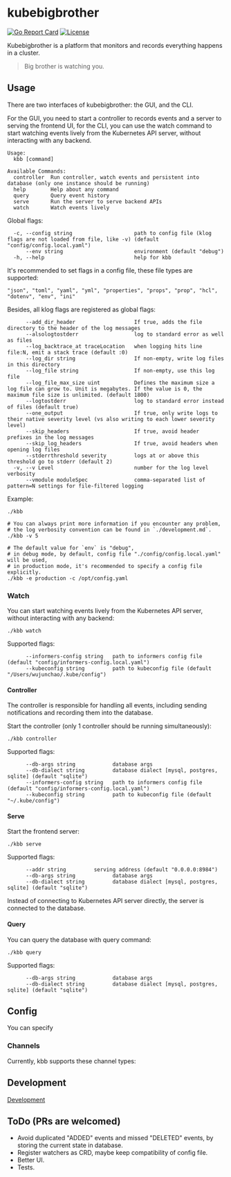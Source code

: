 # kubebigbrother

[![Go Report Card](https://goreportcard.com/badge/github.com/spongeprojects/kubebigbrother)](https://goreportcard.com/report/github.com/spongeprojects/kubebigbrother)
[![License](https://img.shields.io/github/license/spongeprojects/kubebigbrother?color=blue)](https://github.com/spongeprojects/kubebigbrother/blob/main/LICENSE)

Kubebigbrother is a platform that monitors and records everything happens in a cluster.

> Big brother is watching you.

## Usage

There are two interfaces of kubebigbrother: the GUI, and the CLI.

For the GUI, you need to start a controller to records events and a server to serving the frontend UI, for the CLI, you
can use the watch command to start watching events lively from the Kubernetes API server, without interacting with any
backend.

```text
Usage:
  kbb [command]

Available Commands:
  controller  Run controller, watch events and persistent into database (only one instance should be running)
  help        Help about any command
  query       Query event history
  serve       Run the server to serve backend APIs
  watch       Watch events lively
```

Global flags:

```text
  -c, --config string                    path to config file (klog flags are not loaded from file, like -v) (default "config/config.local.yaml")
      --env string                       environment (default "debug")
  -h, --help                             help for kbb
```

It's recommended to set flags in a config file, these file types are supported:

```text
"json", "toml", "yaml", "yml", "properties", "props", "prop", "hcl", "dotenv", "env", "ini"
```

Besides, all klog flags are registered as global flags:

```text
      --add_dir_header                   If true, adds the file directory to the header of the log messages
      --alsologtostderr                  log to standard error as well as files
      --log_backtrace_at traceLocation   when logging hits line file:N, emit a stack trace (default :0)
      --log_dir string                   If non-empty, write log files in this directory
      --log_file string                  If non-empty, use this log file
      --log_file_max_size uint           Defines the maximum size a log file can grow to. Unit is megabytes. If the value is 0, the maximum file size is unlimited. (default 1800)
      --logtostderr                      log to standard error instead of files (default true)
      --one_output                       If true, only write logs to their native severity level (vs also writing to each lower severity level)
      --skip_headers                     If true, avoid header prefixes in the log messages
      --skip_log_headers                 If true, avoid headers when opening log files
      --stderrthreshold severity         logs at or above this threshold go to stderr (default 2)
  -v, --v Level                          number for the log level verbosity
      --vmodule moduleSpec               comma-separated list of pattern=N settings for file-filtered logging
```

Example:

```shell
./kbb

# You can always print more information if you encounter any problem,
# the log verbosity convention can be found in `./development.md`.
./kbb -v 5

# The default value for `env` is "debug",
# in debug mode, by default, config file "./config/config.local.yaml" will be used, 
# in production mode, it's recommended to specify a config file explicitly.
./kbb -e production -c /opt/config.yaml
```

### Watch

You can start watching events lively from the Kubernetes API server, without interacting with any backend:

```shell
./kbb watch
```

Supported flags:

```text
      --informers-config string   path to informers config file (default "config/informers-config.local.yaml")
      --kubeconfig string         path to kubeconfig file (default "/Users/wujunchao/.kube/config")
```

#### Controller

The controller is responsible for handling all events, including sending notifications and recording them into the
database.

Start the controller (only 1 controller should be running simultaneously):

```shell
./kbb controller
```

Supported flags:

```text
      --db-args string            database args
      --db-dialect string         database dialect [mysql, postgres, sqlite] (default "sqlite")
      --informers-config string   path to informers config file (default "config/informers-config.local.yaml")
      --kubeconfig string         path to kubeconfig file (default "~/.kube/config")
```

#### Serve

Start the frontend server:

```shell
./kbb serve
```

Supported flags:

```text
      --addr string         serving address (default "0.0.0.0:8984")
      --db-args string            database args
      --db-dialect string         database dialect [mysql, postgres, sqlite] (default "sqlite")
```

Instead of connecting to Kubernetes API server directly, the server is connected to the database.

#### Query

You can query the database with query command:

```shell
./kbb query
```

Supported flags:

```text
      --db-args string            database args
      --db-dialect string         database dialect [mysql, postgres, sqlite] (default "sqlite")
```

## Config

You can specify

### Channels

Currently, kbb supports these channel types:

## Development

[Development](./development.md)

## ToDo (PRs are welcomed)

- Avoid duplicated "ADDED" events and missed "DELETED" events, by storing the current state in database.
- Register watchers as CRD, maybe keep compatibility of config file.
- Better UI.
- Tests.
